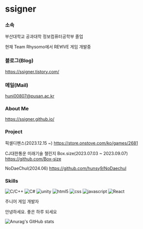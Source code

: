 # ssigner
### 소속

부산대학교 공과대학 정보컴퓨터공학부 졸업

현재 Team Rhysomo에서 RE∀IVE 게임 개발중

### 블로그(Blog)

https://ssigner.tistory.com/

### 메일(Mail)

huni00807@pusan.ac.kr

### About Me

https://ssigner.github.io/

### Project

픽셀디펜스(2023.12.15 ~) https://store.onstove.com/ko/games/2681

CJ대한통운 미래기술 챌린지 Box.size(2023.07.03 ~ 2023.09.07) https://github.com/Box-size

NoDaeChul(2024.06) https://github.com/hunsy9/NoDaechul

### Skills

![C/C++](https://img.shields.io/badge/-C/C++-00427E?style=flat&logo=c%2B%2B)
![C#](https://img.shields.io/badge/-C%23-000000?style=flat&logo=Csharp&logoColor=white)
![unity](https://img.shields.io/badge/-Unity-FFFFFF?style=flat&logo=unity&logoColor=black)
![html5](https://img.shields.io/badge/-HTML5-E14921?style=flat&logo=html5&logoColor=white)
![css](https://img.shields.io/badge/-CSS3-006EBA?style=flat&logo=css3&logoColor=white)
![javascript](https://img.shields.io/badge/-JavaScript-f7e018?style=flat&logo=javascript&logoColor=black)
![React](https://img.shields.io/badge/-React-222222?style=flat&logo=react)

주니어 게임 개발자

안녕하세요. 좋은 하루 되세요

![Anurag's GitHub stats](https://github-readme-stats.vercel.app/api?username=ssigner&show_icons=true&theme=default)
